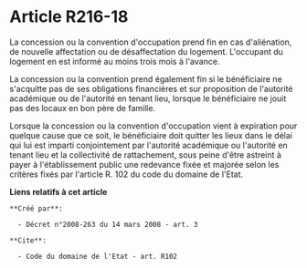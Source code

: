 # Article R216-18

La concession ou la convention d'occupation prend fin en cas d'aliénation, de nouvelle affectation ou de désaffectation du
logement. L'occupant du logement en est informé au moins trois mois à l'avance. 

La concession ou la convention prend également fin si le bénéficiaire ne s'acquitte pas de ses obligations financières et sur
proposition de l'autorité académique ou de l'autorité en tenant lieu, lorsque le bénéficiaire ne jouit pas des locaux en bon
père de famille. 

Lorsque la concession ou la convention d'occupation vient à expiration pour quelque cause que ce soit, le bénéficiaire doit
quitter les lieux dans le délai qui lui est imparti conjointement par l'autorité académique ou l'autorité en tenant lieu et
la collectivité de rattachement, sous peine d'être astreint à payer à l'établissement public une redevance fixée et majorée
selon les critères fixés par l'article R. 102 du code du domaine de l'Etat.

**Liens relatifs à cet article**

	**Créé par**:

	  - Décret n°2008-263 du 14 mars 2008 - art. 3

	**Cite**:

	  - Code du domaine de l'Etat - art. R102
